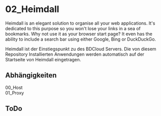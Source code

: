 
# 02_Heimdall

Heimdall is an elegant solution to organise all your web applications. It's dedicated to this purpose so you won't lose your links in a sea of bookmarks. Why not use it as your browser start page? It even has the ability to include a search bar using either Google, Bing or DuckDuckGo.

Heimdall ist der Einstiegspunkt zu des BDCloud Servers. Die von diesem Repository Installierten Anwendungen werden automatisch auf der Startseite von Heimdall eingetragen. 


## Abhängigkeiten

00_Host  
01_Proxy


## ToDo


